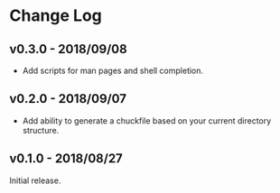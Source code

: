 # Change Log

## v0.3.0 - 2018/09/08

* Add scripts for man pages and shell completion.

## v0.2.0 - 2018/09/07

* Add ability to generate a chuckfile based on your current directory
  structure.

## v0.1.0 - 2018/08/27

Initial release.
